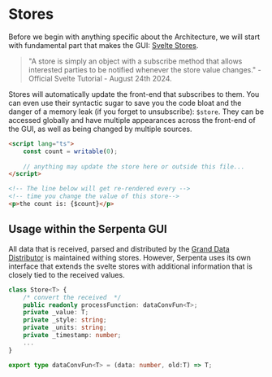 # Stores

Before we begin with anything specific about the Architecture, we will start with fundamental part that makes the GUI:
[Svelte Stores](https://svelte.dev/docs/svelte-store). 

> "A store is simply an object with a subscribe method that allows interested parties to be notified whenever the store 
> value changes." - Official Svelte Tutorial - August 24th 2024.

Stores will automatically update the front-end that subscribes to them. You can even use their syntactic sugar to save
you the code bloat and the danger of a memory leak (if you forget to unsubscribe): `$store`. They can be accessed 
globally and have multiple appearances across the front-end of the GUI, as well as being changed by multiple sources.

```html
<script lang="ts">
    const count = writable(0);
    
    // anything may update the store here or outside this file...
</script>

<!-- The line below will get re-rendered every -->
<!-- time you change the value of this store-->
<p>the count is: {$count}</p>
```

## Usage within the Serpenta GUI

All data that is received, parsed and distributed by the [Grand Data Distributor](Grand-Data-Distributor.md) is 
maintained withing stores. However, Serpenta uses its own interface that extends the svelte
stores with additional information that is closely tied to the received values.

```Typescript
class Store<T> {
    /* convert the received  */
    public readonly processFunction: dataConvFun<T>;
    private _value: T;
    private _style: string;
    private _units: string;
    private _timestamp: number;
    ...
}

export type dataConvFun<T> = (data: number, old:T) => T;
```